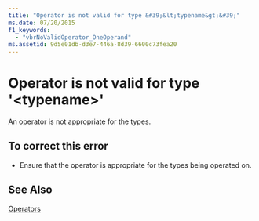```yaml
---
title: "Operator is not valid for type &#39;&lt;typename&gt;&#39;"
ms.date: 07/20/2015
f1_keywords: 
  - "vbrNoValidOperator_OneOperand"
ms.assetid: 9d5e01db-d3e7-446a-8d39-6600c73fea20
---
```

# Operator is not valid for type &#39;&lt;typename&gt;&#39;
An operator is not appropriate for the types.  
  
## To correct this error  
  
- Ensure that the operator is appropriate for the types being operated on.  
  
## See Also  
 [Operators](../../visual-basic/language-reference/operators/index.md)
